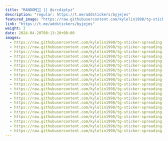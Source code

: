 ```yaml
---
title: "RANDOM🦋💫 || @srcdiptyz"
description: "regular: https://t.me/addstickers/byjejes"
featured_image: "https://raw.githubusercontent.com/kylelin1998/tg-sticker-spreading-worldwide-images/main/img/d4b117e3-8ef4-4fc3-8f9e-f5ea23d55f01.jpg"
link: "https://t.me/addstickers/byjejes"
weight: 3
date: 2024-04-20T08:13:20+08:00
images:
  - https://raw.githubusercontent.com/kylelin1998/tg-sticker-spreading-worldwide-images/main/img/d4b117e3-8ef4-4fc3-8f9e-f5ea23d55f01.jpg
  - https://raw.githubusercontent.com/kylelin1998/tg-sticker-spreading-worldwide-images/main/img/8e792d2c-614e-470b-8b22-162b20599001.jpg
  - https://raw.githubusercontent.com/kylelin1998/tg-sticker-spreading-worldwide-images/main/img/988c6df1-46b8-4287-b350-504ba52149f0.jpg
  - https://raw.githubusercontent.com/kylelin1998/tg-sticker-spreading-worldwide-images/main/img/59e0adef-41bd-48b7-a8d2-b54fe59eb31b.jpg
  - https://raw.githubusercontent.com/kylelin1998/tg-sticker-spreading-worldwide-images/main/img/e1bef488-39bf-4669-8c04-9d1df41aaaba.jpg
  - https://raw.githubusercontent.com/kylelin1998/tg-sticker-spreading-worldwide-images/main/img/c930ec0c-3352-4931-bee0-39dc8c52a436.jpg
  - https://raw.githubusercontent.com/kylelin1998/tg-sticker-spreading-worldwide-images/main/img/946de948-d3d6-4fd9-bda4-eea635fe16e4.jpg
  - https://raw.githubusercontent.com/kylelin1998/tg-sticker-spreading-worldwide-images/main/img/e6295f74-692f-4c9a-9610-d12597d0cb4c.jpg
  - https://raw.githubusercontent.com/kylelin1998/tg-sticker-spreading-worldwide-images/main/img/8377a909-b439-42f5-ab21-77cf9ca21e63.jpg
  - https://raw.githubusercontent.com/kylelin1998/tg-sticker-spreading-worldwide-images/main/img/b4355985-a103-4c73-8cdb-c8e560585218.jpg
  - https://raw.githubusercontent.com/kylelin1998/tg-sticker-spreading-worldwide-images/main/img/3240268e-3c35-49cb-bd74-6b9541dd4cd1.jpg
  - https://raw.githubusercontent.com/kylelin1998/tg-sticker-spreading-worldwide-images/main/img/284ab29c-9b4f-4372-9056-f2605140f4f6.jpg
  - https://raw.githubusercontent.com/kylelin1998/tg-sticker-spreading-worldwide-images/main/img/afa6806f-1b17-4ea1-903a-84ac3ae26b39.jpg
  - https://raw.githubusercontent.com/kylelin1998/tg-sticker-spreading-worldwide-images/main/img/9c5476f8-2a73-4472-ba51-80abff0fd899.jpg
  - https://raw.githubusercontent.com/kylelin1998/tg-sticker-spreading-worldwide-images/main/img/d5b92b10-6feb-4213-aad8-4ec2917e2ab1.jpg
  - https://raw.githubusercontent.com/kylelin1998/tg-sticker-spreading-worldwide-images/main/img/b185801d-4bfd-4b00-bad3-7c3139b990e0.jpg
  - https://raw.githubusercontent.com/kylelin1998/tg-sticker-spreading-worldwide-images/main/img/a9dd5baf-c19a-4c69-ba73-cd0fdf753ed1.jpg
  - https://raw.githubusercontent.com/kylelin1998/tg-sticker-spreading-worldwide-images/main/img/511c66c1-0fe4-4c10-b09e-bf8e3e255baf.jpg
  - https://raw.githubusercontent.com/kylelin1998/tg-sticker-spreading-worldwide-images/main/img/868fca11-b492-41d1-b047-1d954a4f09a9.jpg
  - https://raw.githubusercontent.com/kylelin1998/tg-sticker-spreading-worldwide-images/main/img/6b94df2c-7fc0-4945-82f1-25c0e42cd2c5.jpg
---
```

